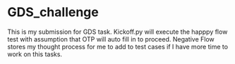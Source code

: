 # GDS_challenge
This is my submission for GDS task.
Kickoff.py will execute the happpy flow test with assumption that OTP will auto fill in to proceed.
Negative Flow stores my thought process for me to add to test cases if I have more time to work on this tasks.
